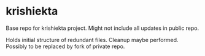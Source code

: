 # krishiekta

Base repo for krishiekta project. Might not include all updates in public repo.

Holds initial structure of redundant files. Cleanup maybe performed.
Possibly to be replaced by fork of private repo.
